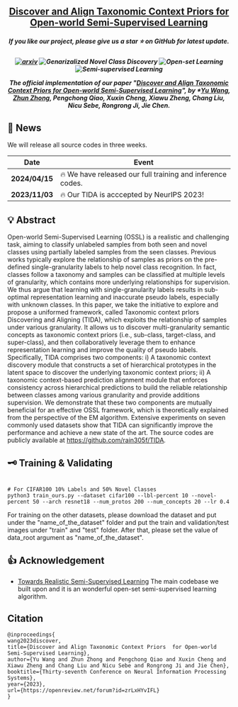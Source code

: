 <h2 align="center"> <a href="https://openreview.net/forum?id=zrLxHYvIFL">Discover and Align Taxonomic Context Priors for Open-world Semi-Supervised Learning</a></h2>
<h5 align="center"> If you like our project, please give us a star ⭐ on GitHub for latest update.  </h2>
<h5 align="center">

[![arxiv](https://img.shields.io/badge/Arxiv-2403.09513-red)](https://openreview.net/forum?id=zrLxHYvIFL)
![Genarizalized Novel Class Discovery](https://img.shields.io/badge/Generalized-NovelClassDiscovery-yellow.svg?style=plastic)
![Open-set Learning](https://img.shields.io/badge/Openset-Learning-orange.svg?style=plastic)
![Semi-supervised Learning](https://img.shields.io/badge/Semi-supervised-Learning.svg?style=plastic)

 The official implementation of our paper "[Discover and Align Taxonomic Context Priors for Open-world Semi-Supervised Learning](https://openreview.net/forum?id=zrLxHYvIFL)", by *[Yu Wang](https://rain305f.github.io/), [Zhun Zhong](https://zhunzhong.site/), Pengchong Qiao, Xuxin Cheng, Xiawu Zheng, Chang Liu, Nicu Sebe, Rongrong Ji, Jie Chen.



## 📰 News
 We will release all source codes in three weeks.

| Date       | Event    |
|------------|----------|
| **2024/04/15** | 🔥 We have released our full training and inference codes.|
| **2023/11/03** | 🔥 Our TIDA is acccepted by NeurIPS 2023! |



## 💡 Abstract
Open-world Semi-Supervised Learning (OSSL) is a realistic and challenging task, aiming to classify unlabeled samples from both seen and novel classes using partially labeled samples from the seen classes. Previous works typically explore the relationship of samples as priors on the pre-defined single-granularity labels to help novel class recognition. In fact, classes follow a taxonomy and samples can be classified at multiple levels of granularity, which contains more underlying relationships for supervision. We thus argue that learning with single-granularity labels results in sub-optimal representation learning and inaccurate pseudo labels, especially with unknown classes. In this paper, we take the initiative to explore and propose a uniformed framework, called Taxonomic context prIors Discovering and Aligning (TIDA), which exploits the relationship of samples under various granularity. It allows us to discover multi-granularity semantic concepts as taxonomic context priors (i.e., sub-class, target-class, and super-class), and then collaboratively leverage them to enhance representation learning and improve the quality of pseudo labels. Specifically, TIDA comprises two components: i) A taxonomic context discovery module that constructs a set of hierarchical prototypes in the latent space to discover the underlying taxonomic context priors; ii) A taxonomic context-based prediction alignment module that enforces consistency across hierarchical predictions to build the reliable relationship between classes among various granularity and provide additions supervision. We demonstrate that these two components are mutually beneficial for an effective OSSL framework, which is theoretically explained from the perspective of the EM algorithm. Extensive experiments on seven commonly used datasets show that TIDA can significantly improve the performance and achieve a new state of the art. The source codes are publicly available at https://github.com/rain305f/TIDA.



##  🗝️ Training & Validating
```shell

# For CIFAR100 10% Labels and 50% Novel Classes 
python3 train_ours.py --dataset cifar100 --lbl-percent 10 --novel-percent 50 --arch resnet18 --num_protos 200 --num_concepts 20 --lr 0.4
```
For training on the other datasets, please download the dataset and put under the "name_of_the_dataset" folder and put the train and validation/test images under "train" and "test" folder. After that, please set the value of data_root argument as "name_of_the_dataset".

## 👍 Acknowledgement
* [Towards Realistic Semi-Supervised Learning](https://github.com/nayeemrizve/TRSSL) The main codebase we built upon and it is an wonderful open-set semi-supervised learning algorithm.



## Citation
```
@inproceedings{
wang2023discover,
title={Discover and Align Taxonomic Context Priors  for Open-world Semi-Supervised Learning},
author={Yu Wang and Zhun Zhong and Pengchong Qiao and Xuxin Cheng and Xiawu Zheng and Chang Liu and Nicu Sebe and Rongrong Ji and Jie Chen},
booktitle={Thirty-seventh Conference on Neural Information Processing Systems},
year={2023},
url={https://openreview.net/forum?id=zrLxHYvIFL}
}
```
